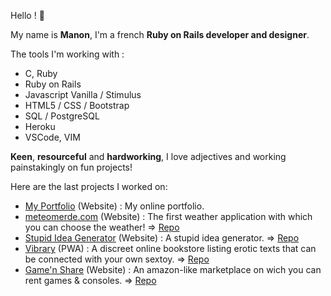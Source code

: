 Hello !  🔆

My name is **Manon**, I'm a french **Ruby on Rails developer and designer**.

The tools I'm working with :

- C, Ruby
- Ruby on Rails
- Javascript Vanilla / Stimulus
- HTML5 / CSS / Bootstrap
- SQL / PostgreSQL
- Heroku
- VSCode, VIM



**Keen**, **resourceful** and **hardworking**, I love adjectives and working painstakingly on fun projects!

Here are the last projects I worked on:

- [My Portfolio](http://manonschnetzler.com) (Website) : My online portfolio.
- [meteomerde.com](http://meteomerde.com) (Website) : The first weather application with which you can choose the weather! => [Repo](https://github.com/manerschnetzlon/meteomerde)
- [Stupid Idea Generator](https://stupid-idea-generator.herokuapp.com) (Website) : A stupid idea generator. => [Repo](https://github.com/manerschnetzlon/stupid-idea-generator)
- [Vibrary](http://www.vibrary.fr) (PWA) : A discreet online bookstore listing erotic texts that can be connected with your own sextoy. => [Repo](https://github.com/clementlemoigne/vibrary) 
- [Game'n Share](https://airbnb-doriangc-g.herokuapp.com) (Website) : An amazon-like marketplace on wich you can rent games & consoles. => [Repo](https://github.com/DorianGC-G/game-n-share)

